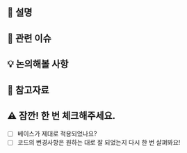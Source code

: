 ## 💌 설명

<!-- 해당 PR에 대하여 간단한 설명이 필요해요! 🙆🏻 -->

## 📎 관련 이슈

<!--`github`에서 연동된 이슈라면 closes #`이슈 번호`의 형태로 입력해주세요! 머지 시 자동으로 닫혀요! 😉-->

## 💡 논의해볼 사항

<!--
PR을 하면서 공유되어야 할 특이한 사항들이 있었을까요? 공유해봅시다!

예시) A의 로직이 바람직하나, 현재 리소스를 고려할 때 최선인 B로 구현했습니다. 😭 괜찮을까요?
-->

## 📝 참고자료

<!-- 이 문제를 해결하는 데, 해당 문서의 도움을 많이 받았습니다. 공유 드려요! (첨부) -->

## ⚠️ 잠깐! 한 번 체크해주세요.

- [ ] 베이스가 제대로 적용되었나요?
- [ ] 코드의 변경사항은 원하는 대로 잘 되었는지 다시 한 번 살펴봐요!